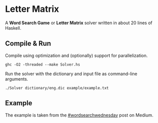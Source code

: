# Letter Matrix

A **Word Search Game** or **Letter Matrix** solver written in about 20 lines of Haskell.

## Compile & Run

Compile using optimization and (optionally) support for parallelization.

```shell
ghc -O2 -threaded --make Solver.hs
```

Run the solver with the dictionary and input file as command-line arguments.

```shell
./Solver dictionary/eng.dic example/example.txt
```

## Example

The example is taken from the [#wordsearchwednesday](https://medium.com/@Medium/wordsearchwednesday-a519722b5afd) post on Medium.
